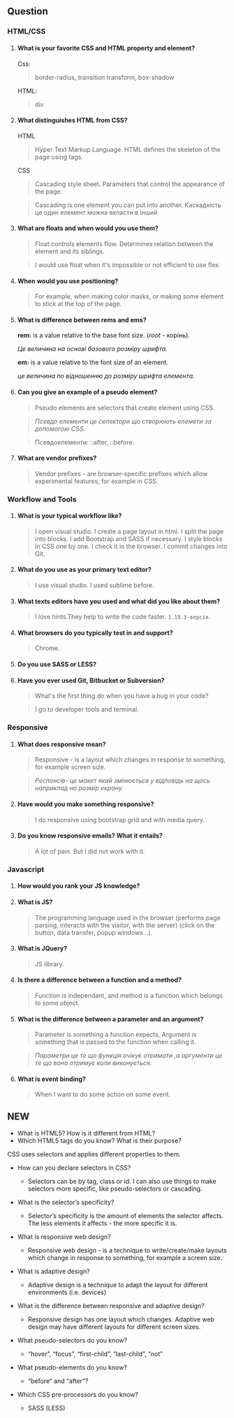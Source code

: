 ## Question

### HTML/CSS

1. #### What is your favorite CSS and HTML property and element?

    Css:
     >border-radius, transition transform, box-shadow

    HTML:
    >div

2. #### What distinguishes HTML from CSS? 

     HTML
    >Hyper Text Markup Language.
    HTML defines the skeleton of the page using tags.

     CSS
    >Cascading style sheet. Parameters that control the appearance of the page.

    >Cascading is one element you can put into another.
    >Kаскадність це один елемент можна вкласти в інший.

 3. #### What are floats and when would you use them?
 
      >Float controls elements flow.
      Determines relation between the element and its siblings.

      >I would use float when it's impossible or not efficient to use flex.

4. #### When would you use positioning?

    >For example, when making color masks, or making some element to stick at the top of the page.
 
5. #### What is difference between rems and ems? 

    **rem:** is a value relative to the base font size. (*root* - корінь).

    *Це величина на основі базового розміру шрифта.*

    **em:** is a value relative to the font size of an element.

    *це величина по відношенню до розміру шрифта елемента.*

  6. #### Can you give an example of a pseudo element? 

      >Pseudo elements are selectors that create element using CSS.

      >*Псевдо елементи це селектори що створюють елемети за допомогою CSS.*

      >Псевдоелементи:
      ::after, ::before.

  7. #### What are vendor prefixes?

      >Vendor prefixes - are browser-specific prefixes which allow experimental features, for example in CSS.


### Workflow and Tools

  1. #### What is your typical workflow like?

      >I open visual studio.
       I create a page layout in html.
        I split the page into blocks.
        I add Bootstrap and SASS if necessary.
        I style blocks in CSS one by one.
        I check it in the browser.
        I commit changes into Git.

2. #### What do you use as your primary text editor? 

      >I use visual studio.
      I used sublime before.

3. #### What texts editors have you used and what did you like about them?

    >I love hints.They help to write the code faster. `1.19.3-версія`.

4. #### What browsers do you typically test in and support?

    >Chrome.

5. ####  Do you use SASS or LESS? 

6. #### Have you ever used Git, Bitbucket or Subversion? 

    >What's the first thing do when you have a bug in your code? 
    
    >I go to developer tools and terminal.

### Responsive

 1. #### What does responsive mean? 

    >Responsive - is a layout which changes in response to something, for example screen size.
        
    >*Респонсів- це макет який змінюється у відповідь на щось наприклад на розмір екрану.*

 2. #### Have would you make something responsive?

    >I do responsive using bootstrap grid and with media query.
    

 3. #### Do you know responsive emails? What it entails? 

    >A lot of pain. But I did not work with it.

### Javascript

1. #### How would you rank your JS knowledge?

2. #### What is JS?

    >The programming language used in the browser (performs page parsing, interacts with the visitor, with the server) (click on the button, data transfer, popup windows ..).

3. #### What is JQuery?

    >JS library.

4. #### Is there a difference between a function and a method?

    >Function is independant, and method is a function which belongs to some object.

5. #### What is the difference between a parameter and an argument?

    >Parameter is something a function expects,
    Argument is something that is passed to the function when calling it.

    >*Параметри це те що функція очікує отримати ,а аргументи це те що вона отримує коли виконується.*

6. #### What is event binding?

    >When I want to do some action on  some event.

## NEW

* What is HTML5? How is it different from HTML?
* Which HTML5 tags do you know? What is their purpose?

СSS uses selectors and applies different properties to them.


* How can you declare selectors in CSS?
    * Selectors can be by tag, class or id. I can also use things to make selectors more specific, like pseudo-selectors or cascading.

* What is the selector’s specificity?
    * Selector’s specificity is the amount of elements the selector affects. The less elements it affects - the more specific it is.

* What is responsive web design?
    * Responsive web design - is a technique to write/create/make layouts which change in response to something, for example a screen size.

* What is adaptive design?
    * Adaptive design is a technique to adapt the layout for different environments (i.e. devices)

* What is the difference between responsive and adaptive design?
    * Responsive design has one layout which changes. Adaptive web design may have different layouts for different screen sizes.

* What pseudo-selectors do you know?
    * “hover”, “focus”, “first-child”, “last-child”, “not”

* What pseudo-elements do you know?
    * “before” and “after”?
    
* Which CSS pre-processors do you know?
    * SASS (LESS)